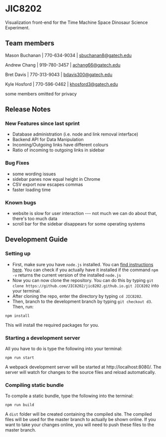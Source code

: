 # JIC8202
Visualization front-end for the Time Machine Space Dinosaur Science Experiment.

## Team members

Mason Buchanan | 770-634-9034 | sbuchanan8@gatech.edu

Andrew Chang | 919-780-3457 | achang66@gatech.edu

Bret Davis | 770-313-9043 | bdavis300@gatech.edu

Kyle Hosford | 770-596-0462 | khosford3@gatech.edu

some members omitted for privacy

## Release Notes
### New Features since last sprint
* Database administration (i.e. node and link removal interface)
* Backend API for Data Manipulation
* Incoming/Outgoing links have different colours
* Ratio of incoming to outgoing links in sidebar

### Bug Fixes
* some wording issues
* sidebar panes now equal height in Chrome
* CSV export now escapes commas
* faster loading time

### Known bugs
* website is slow for user interaction --- not much we can do about that, there's too much data
* scroll bar for the sidebar disappears for some operating systems

## Development Guide
### Setting up
* First, make sure you have `node.js` installed. You can [find instructions here](https://nodejs.org/en/download/). You can check if you actually have it installed if the command `npm -v` returns the current version of the installed `node.js`
* Now you can now clone the repository. You can do this by typing `git clone https://github.com/JIC8202/jic8202.github.io.git JIC8202` into your terminal. 
* After cloning the repo, enter the directory by typing `cd JIC8202`. 
* Then, branch to the development branch by typing `git checkout d3`. Then, run:
```
npm install
```
This will install the required packages for you.

### Starting a development server
All you have to do is type the following into your terminal:
```
npm run start
```
A webpack development server will be started at http://localhost:8080/. The server will watch for changes to the source files and reload automatically.

### Compiling static bundle
To compile a static bundle, type the following into the terminal:
```
npm run build
```
A `dist` folder will be created containing the compiled site. The compiled files will be used for the master branch to actually be shown online. If you want to take your changes online, you will need to push these files to the master branch.
